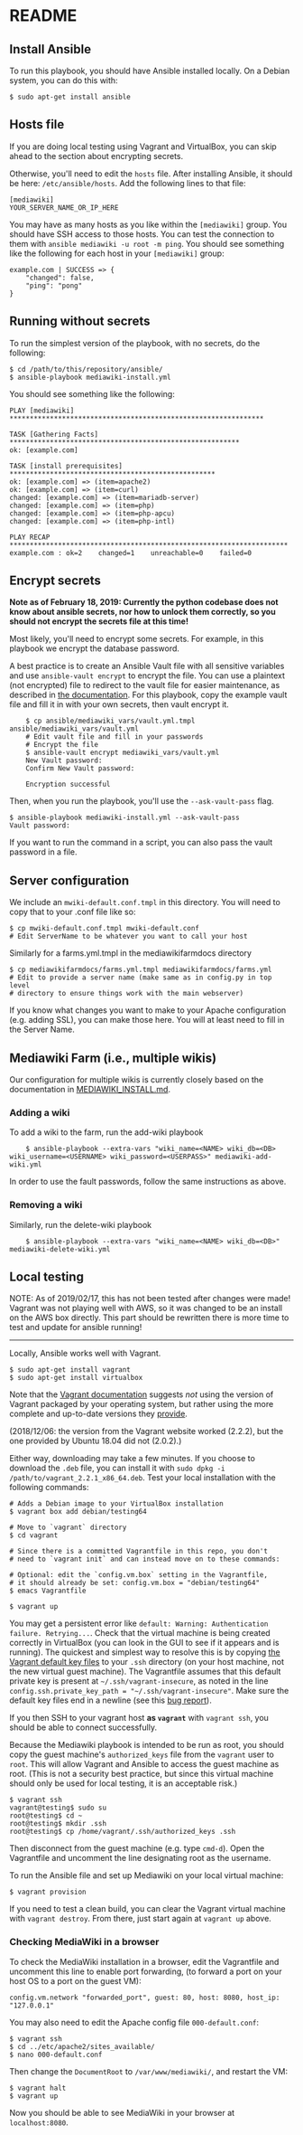 # README

## Install Ansible

To run this playbook, you should have Ansible installed locally.  On a
Debian system, you can do this with:

    $ sudo apt-get install ansible

## Hosts file

If you are doing local testing using Vagrant and VirtualBox, you can
skip ahead to the section about encrypting secrets.

Otherwise, you'll need to edit the `hosts` file. After installing
Ansible, it should be here: `/etc/ansible/hosts`. Add the following
lines to that file:

```
[mediawiki]
YOUR_SERVER_NAME_OR_IP_HERE
```

You may have as many hosts as you like within the `[mediawiki]` group.
You should have SSH access to those hosts.  You can test the connection
to them with `ansible mediawiki -u root -m ping`.  You should see
something like the following for each host in your `[mediawiki]` group:

```
example.com | SUCCESS => {
    "changed": false, 
    "ping": "pong"
}
```

## Running without secrets

To run the simplest version of the playbook, with no secrets, do the
following:

    $ cd /path/to/this/repository/ansible/
    $ ansible-playbook mediawiki-install.yml

You should see something like the following:

```
PLAY [mediawiki] ***************************************************************

TASK [Gathering Facts] *********************************************************
ok: [example.com]

TASK [install prerequisites] ***************************************************
ok: [example.com] => (item=apache2)
ok: [example.com] => (item=curl)
changed: [example.com] => (item=mariadb-server)
changed: [example.com] => (item=php)
changed: [example.com] => (item=php-apcu)
changed: [example.com] => (item=php-intl)

PLAY RECAP *********************************************************************
example.com : ok=2    changed=1    unreachable=0    failed=0   
```

## Encrypt secrets

__Note as of February 18, 2019: Currently the python codebase does not know
about ansible secrets, nor how to unlock them correctly, so you should not
encrypt the secrets file at this time!__

Most likely, you'll need to encrypt some secrets.  For example, in this
playbook we encrypt the database password.

A best practice is to create an Ansible Vault file with all sensitive
variables and use `ansible-vault encrypt` to encrypt the file.  You can
use a plaintext (not encrypted) file to redirect to the vault file for
easier maintenance, as described in [the
documentation](https://docs.ansible.com/ansible/2.5/user_guide/playbooks_best_practices.html#best-practices-for-variables-and-vaults).
For this playbook, copy the example vault file and fill it in with your
own secrets, then vault encrypt it.

```
    $ cp ansible/mediawiki_vars/vault.yml.tmpl ansible/mediawiki_vars/vault.yml
    # Edit vault file and fill in your passwords
    # Encrypt the file
    $ ansible-vault encrypt mediawiki_vars/vault.yml
    New Vault password:
    Confirm New Vault password:

    Encryption successful
```

Then, when you run the playbook, you'll use the `--ask-vault-pass` flag.

    $ ansible-playbook mediawiki-install.yml --ask-vault-pass
    Vault password:

If you want to run the command in a script, you can also pass the vault
password in a file.

## Server configuration

We include an `mwiki-default.conf.tmpl` in this directory.  You will need to copy that to your .conf file like so:

    $ cp mwiki-default.conf.tmpl mwiki-default.conf
    # Edit ServerName to be whatever you want to call your host

Similarly for a farms.yml.tmpl in the mediawikifarmdocs directory

    $ cp mediawikifarmdocs/farms.yml.tmpl mediawikifarmdocs/farms.yml
    # Edit to provide a server name (make same as in config.py in top level
    # directory to ensure things work with the main webserver)

If you know what changes you want to make to your Apache configuration
(e.g. adding SSL), you can make those here.  You will at least need
to fill in the Server Name.

## Mediawiki Farm (i.e., multiple wikis)

Our configuration for multiple wikis is currently closely based on
the documentation in
[MEDIAWIKI_INSTALL.md](https://github.com/OpenTechStrategies/librehq-wikis/blob/master/MEDIAWIKI_INSTALL.md).

### Adding a wiki

To add a wiki to the farm, run the add-wiki playbook

```
    $ ansible-playbook --extra-vars "wiki_name=<NAME> wiki_db=<DB> wiki_username=<USERNAME> wiki_password=<USERPASS>" mediawiki-add-wiki.yml
```

In order to use the fault passwords, follow the same instructions as above.

### Removing a wiki

Similarly, run the delete-wiki playbook

```
    $ ansible-playbook --extra-vars "wiki_name=<NAME> wiki_db=<DB>" mediawiki-delete-wiki.yml
```

## Local testing

NOTE: As of 2019/02/17, this has not been tested after changes were made!
Vagrant was not playing well with AWS, so it was changed to be an install
on the AWS box directly.  This part should be rewritten there is more time
to test and update for ansible running!

-----

Locally, Ansible works well with Vagrant.

    $ sudo apt-get install vagrant
    $ sudo apt-get install virtualbox

Note that the [Vagrant
documentation](https://www.vagrantup.com/docs/installation/) suggests
_not_ using the version of Vagrant packaged by your operating system,
but rather using the more complete and up-to-date versions they
[provide](https://www.vagrantup.com/downloads.html).

(2018/12/06: the version from the Vagrant website worked (2.2.2),
but the one provided by Ubuntu 18.04 did not (2.0.2).)

Either way, downloading may take a few minutes.  If you choose to
download the `.deb` file, you can install it with `sudo dpkg -i
/path/to/vagrant_2.2.1_x86_64.deb`. Test your local installation with
the following commands:

    # Adds a Debian image to your VirtualBox installation
    $ vagrant box add debian/testing64

    # Move to `vagrant` directory
    $ cd vagrant

    # Since there is a committed Vagrantfile in this repo, you don't
    # need to `vagrant init` and can instead move on to these commands:
    
    # Optional: edit the `config.vm.box` setting in the Vagrantfile,
    # it should already be set: config.vm.box = "debian/testing64"
    $ emacs Vagrantfile

    $ vagrant up

You may get a persistent error like `default: Warning: Authentication
failure. Retrying...`.  Check that the virtual machine is being created
correctly in VirtualBox (you can look in the GUI to see if it appears
and is running).  The quickest and simplest way to resolve this is by
copying [the Vagrant default key
files](https://github.com/hashicorp/vagrant/tree/master/keys) to your
`.ssh` directory (on your host machine, not the new virtual guest
machine).  The Vagrantfile assumes that this default private key is
present at `~/.ssh/vagrant-insecure`, as noted in the line
`config.ssh.private_key_path = "~/.ssh/vagrant-insecure"`. Make sure
the default key files end in a newline (see this [bug
report](https://github.com/hashicorp/vagrant/issues/10333)).

If you then SSH to your vagrant host __as `vagrant`__ with `vagrant
ssh`, you should be able to connect successfully.

Because the Mediawiki playbook is intended to be run as root, you should
copy the guest machine's `authorized_keys` file from the `vagrant` user
to `root`.  This will allow Vagrant and Ansible to access the guest
machine as root. (This is not a security best practice, but since this
virtual machine should only be used for local testing, it is an
acceptable risk.)

    $ vagrant ssh
    vagrant@testing$ sudo su
    root@testing$ cd ~
    root@testing$ mkdir .ssh
    root@testing$ cp /home/vagrant/.ssh/authorized_keys .ssh

Then disconnect from the guest machine (e.g. type `cmd-d`).  Open the
Vagrantfile and uncomment the line designating root as the username.

To run the Ansible file and set up Mediawiki on your local virtual
machine:

    $ vagrant provision

If you need to test a clean build, you can clear the Vagrant virtual
machine with `vagrant destroy`.  From there, just start again at
`vagrant up` above.

### Checking MediaWiki in a browser

To check the MediaWiki installation in a browser, edit the
Vagrantfile and uncomment this line to enable port forwarding,
(to forward a port on your host OS to a port on the guest VM):

    config.vm.network "forwarded_port", guest: 80, host: 8080, host_ip: "127.0.0.1"

You may also need to edit the Apache config file `000-default.conf`:

    $ vagrant ssh
    $ cd ../etc/apache2/sites_available/
    $ nano 000-default.conf

Then change the `DocumentRoot` to `/var/www/mediawiki/`, and restart
the VM:

    $ vagrant halt
    $ vagrant up

Now you should be able to see MediaWiki in your browser at
`localhost:8080`.
